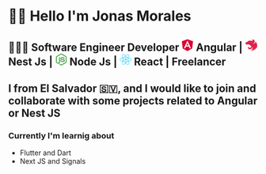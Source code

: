 
# 👋🏻 Hello I'm Jonas Morales
<h2> 👨🏻‍💻 Software Engineer Developer <img src="angular-color.svg" alt="Angular" width="24"  height="24"> Angular | <img src="nestjs-color.svg"  alt="Nest" width="24" height="24"> Nest Js   | <img src="nodedotjs-color.svg"  alt="Node" width="24" height="24"> Node Js  | <img src="react-color.svg"  alt="React" width="24" height="24"> React | Freelancer </h2>

## I from El Salvador 🇸🇻, and  I would like to join and collaborate with some projects related to Angular or Nest JS

### Currently I'm learnig about 
 * Flutter and Dart
 * Next JS and Signals
